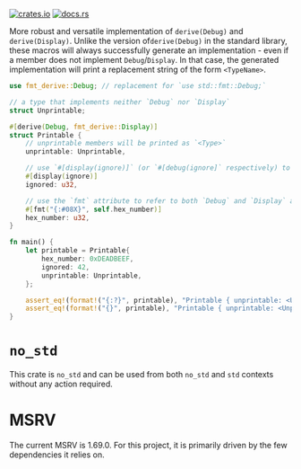 [![crates.io](https://img.shields.io/crates/v/fmt-derive?style=flat-square)](https://crates.io/crates/fmt_derive)
[![docs.rs](https://img.shields.io/docsrs/fmt-derive?style=flat-square)](https://docs.rs/fmt-derive/latest/fmt_derive/)

More robust and versatile implementation of `derive(Debug)` and `derive(Display)`. Unlike the version of`derive(Debug)`
in the standard library, these macros will always successfully generate an implementation - even if a member does not
implement `Debug`/`Display`. In that case, the generated implementation will print a replacement string of the form
`<TypeName>`.

```rust
use fmt_derive::Debug; // replacement for `use std::fmt::Debug;`

// a type that implements neither `Debug` nor `Display`
struct Unprintable;

#[derive(Debug, fmt_derive::Display)]
struct Printable {
	// unprintable members will be printed as `<Type>`
	unprintable: Unprintable,

	// use `#[display(ignore)]` (or `#[debug(ignore]` respectively) to skip a member when printing
	#[display(ignore)]
	ignored: u32,

	// use the `fmt` attribute to refer to both `Debug` and `Display` at once
	#[fmt("{:#08X}", self.hex_number)]
	hex_number: u32,
}

fn main() {
	let printable = Printable{
		hex_number: 0xDEADBEEF,
		ignored: 42,
		unprintable: Unprintable,
	};

	assert_eq!(format!("{:?}", printable), "Printable { unprintable: <Unprintable>, ignored: 42, hex_number: 0xDEADBEEF }");
	assert_eq!(format!("{}", printable), "Printable { unprintable: <Unprintable>, hex_number: 0xDEADBEEF }");
}
```

# `no_std`
This crate is `no_std` and can be used from both `no_std` and `std` contexts without any action required.

# MSRV
The current MSRV is 1.69.0. For this project, it is primarily driven by the few dependencies it relies on.
